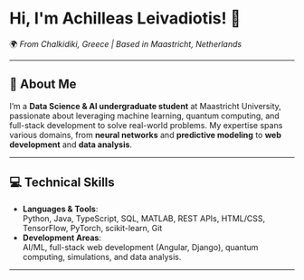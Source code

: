 # Hi, I'm Achilleas Leivadiotis! 👋  
🌍 *From Chalkidiki, Greece | Based in Maastricht, Netherlands*  

---

## 🚀 About Me  
I’m a **Data Science & AI undergraduate student** at Maastricht University, passionate about leveraging machine learning, quantum computing, and full-stack development to solve real-world problems. My expertise spans various domains, from **neural networks** and **predictive modeling** to **web development** and **data analysis**.

---

## 💻 Technical Skills  
- **Languages & Tools**:  
  Python, Java, TypeScript, SQL, MATLAB, REST APIs, HTML/CSS, TensorFlow, PyTorch, scikit-learn, Git  
- **Development Areas**:  
  AI/ML, full-stack web development (Angular, Django), quantum computing, simulations, and data analysis.

---
